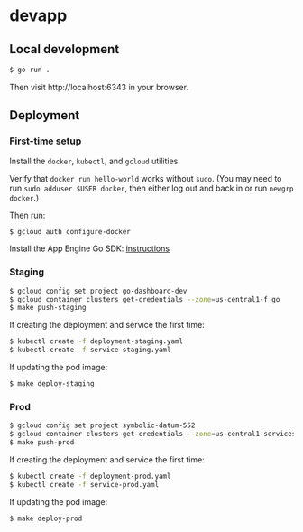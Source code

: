 # devapp

## Local development

```sh
$ go run .
```

Then visit http://localhost:6343 in your browser.

## Deployment

### First-time setup

Install the `docker`, `kubectl`, and `gcloud` utilities.

Verify that `docker run hello-world` works without `sudo`. (You may need to run
`sudo adduser $USER docker`, then either log out and back in or run `newgrp
docker`.)

Then run:

```sh
$ gcloud auth configure-docker
```

Install the App Engine Go SDK: [instructions](https://cloud.google.com/sdk/docs/quickstart-debian-ubuntu)

### Staging

```sh
$ gcloud config set project go-dashboard-dev
$ gcloud container clusters get-credentials --zone=us-central1-f go
$ make push-staging
```

If creating the deployment and service the first time:

```sh
$ kubectl create -f deployment-staging.yaml
$ kubectl create -f service-staging.yaml
```

If updating the pod image:

```sh
$ make deploy-staging
```

### Prod

```sh
$ gcloud config set project symbolic-datum-552
$ gcloud container clusters get-credentials --zone=us-central1 services
$ make push-prod
```

If creating the deployment and service the first time:

```sh
$ kubectl create -f deployment-prod.yaml
$ kubectl create -f service-prod.yaml
```

If updating the pod image:

```sh
$ make deploy-prod
```
